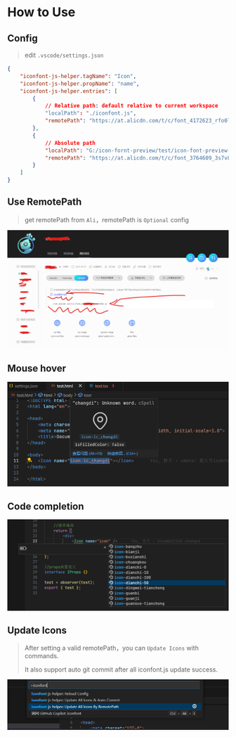 # How to Use

## Config
> edit `.vscode/settings.json`
```json
{
    "iconfont-js-helper.tagName": "Icon",
    "iconfont-js-helper.propName": "name",
    "iconfont-js-helper.entries": [
        {
            // Relative path: default relative to current workspace
            "localPath": "./iconfont.js",
            "remotePath": "https://at.alicdn.com/t/c/font_4172623_rfo0lkc7zd.js"
        },
        {
            // Absolute path
            "localPath": "G:/icon-fornt-preview/test/icon-font-preview-test/iconfont copy.js",
            "remotePath": "https://at.alicdn.com/t/c/font_3764609_3s7v85xv8iq.js"
        }
    ]
}
```

## Use RemotePath
> get remotePath from `Ali`，remotePath is `Optional` config

![ali-icon](https://github.com/BanShan-Alec/icon-fornt-preview/blob/main/assets/ali-icon.png)


## Mouse hover
![hover](https://github.com/BanShan-Alec/icon-fornt-preview/blob/main/assets/hover.png)

## Code completion
![completion](https://github.com/BanShan-Alec/icon-fornt-preview/blob/main/assets/complet.png)

## Update Icons

> After setting a valid remotePath，you can `Update Icons` with commands.
>
> It also support auto git commit after all iconfont.js update success.

![update](https://github.com/BanShan-Alec/icon-fornt-preview/blob/main/assets/update-cmd.png)
